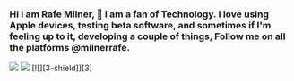 ### Hi I am Rafe Milner, 👋 I am a fan of Technology. I love using Apple devices, testing beta software, and sometimes if I'm feeling up to it, developing a couple of things, Follow me on all the platforms @milnerrafe.
[![][1-shield]][1] [![][2-shield]][2] [![][3-shield]][3] 


[1]: https://www.threads.net/@milnerrafe
[1-shield]: https://img.shields.io/badge/threads-%40milnerrafe-purple?style=for-the-badge&logo=threads&logoColor=%23FFFFFF

[2]: https://www.youtube.com/channel/UCHv-0ggNFHm16LWs-ID3xKw
[2-shield]: https://img.shields.io/badge/YouTube-%40milnerrafe-red?style=for-the-badge&logo=Youtube


